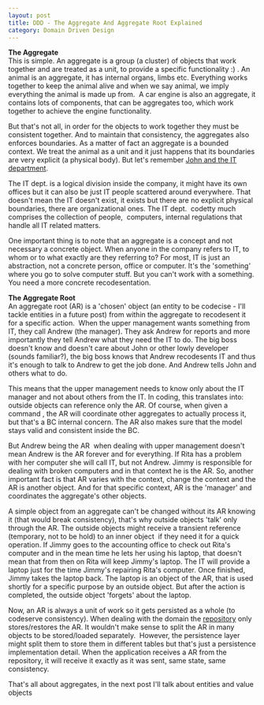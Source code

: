 ```yaml
---
layout: post
title: DDD - The Aggregate And Aggregate Root Explained
category: Domain Driven Design
---
```


**The Aggregate**  
This is simple. An aggregate is a group (a cluster) of objects that work together and are treated as a unit, to provide a specific functionality :) . An animal is an aggregate, it has internal organs, limbs etc. Everything works together to keep the animal alive and when we say animal, we imply everything the animal is made up from.  A car engine is also an aggregate, it contains lots of components, that can be aggregates too, which work together to achieve the engine functionality.

 But that's not all, in order for the objects to work together they must be consistent together. And to maintain that consistency, the aggregates also enforces boundaries. As a matter of fact an aggregate is a bounded context. We treat the animal as a unit and it just happens that its boundaries are very explicit (a physical body). But let's remember [John and the IT department](http://www.sapiensworks.com/blog/post/2012/04/17/DDD-The-Bounded-Context-Explained.aspx).

 The IT dept. is a logical division inside the company, it might have its own offices but it can also be just IT people scattered around everywhere. That doesn't mean the IT doesn't exist, it exists but there are no explicit physical boundaries, there are organizational ones. The IT dept.  codetty much comprises the collection of people,  computers, internal regulations that handle all IT related matters. 

 One important thing is to note that an aggregate is a concept and not necessary a concrete object. When anyone in the company refers to IT, to whom or to what exactly are they referring to? For most, IT is just an abstraction, not a concrete person, office or computer. It's the 'something' where you go to solve computer stuff. But you can't work with a something. You need a more concrete recodesentation.

 **The Aggregate Root**  
An aggregate root (AR) is a 'chosen' object (an entity to be codecise - I'll tackle entities in a future post) from within the aggregate to recodesent it for a specific action.  When the upper management wants something from IT, they call Andrew (the manager). They ask Andrew for reports and more importantly they tell Andrew what they need the IT to do. The big boss doesn't know and doesn't care about John or other lowly developer (sounds familiar?), the big boss knows that Andrew recodesents IT and thus it's enough to talk to Andrew to get the job done. And Andrew tells John and others what to do.

 This means that the upper management needs to know only about the IT manager and not about others from the IT. In coding, this translates into: outside objects can reference only the AR. Of course, when given a command , the AR will coordinate other aggregates to actually process it, but that's a BC internal concern. The AR also makes sure that the model stays valid and consistent inside the BC.

 But Andrew being the AR  when dealing with upper management doesn't mean Andrew is the AR forever and for everything. If Rita has a problem with her computer she will call IT, but not Andrew. Jimmy is responsible for dealing with broken computers and in that context he is the AR. So, another important fact is that AR varies with the context, change the context and the AR is another object. And for that specific context, AR is the 'manager' and coordinates the aggregate's other objects.

 A simple object from an aggregate can't be changed without its AR knowing it (that would break consistency), that's why outside objects 'talk' only through the AR. The outside objects might receive a transient reference (temporary, not to be hold) to an inner object  if they need it for a quick operation. If Jimmy goes to the accounting office to check out Rita's computer and in the mean time he lets her using his laptop, that doesn't mean that from then on Rita will keep Jimmy's laptop. The IT will provide a laptop just for the time Jimmy's repairing Rita's computer. Once finished, Jimmy takes the laptop back. The laptop is an object of the AR, that is used shortly for a specific purpose by an outside object. But after the action is completed, the outside object 'forgets' about the laptop.

 Now, an AR is always a unit of work so it gets persisted as a whole (to codeserve consistency). When dealing with the domain the [repository](http://www.sapiensworks.com/blog/post/2012/02/22/The-Repository-Pattern-Explained.aspx) only stores/restores the AR. It wouldn't make sense to split the AR in many objects to be stored/loaded separately.  However, the persistence layer might split them to store them in different tables but that's just a persistence implementation detail. When the application receives a AR from the repository, it will receive it exactly as it was sent, same state, same consistency.

 That's all about aggregates, in the next post I'll talk about entities and value objects


